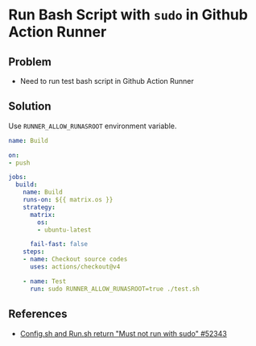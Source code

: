 # Run Bash Script with `sudo` in Github Action Runner

## Problem
* Need to run test bash script in Github Action Runner

## Solution
Use `RUNNER_ALLOW_RUNASROOT` environment variable.

```yml
name: Build

on:
- push

jobs:
  build:
    name: Build
    runs-on: ${{ matrix.os }}
    strategy:
      matrix:
        os:
        - ubuntu-latest

      fail-fast: false
    steps:
    - name: Checkout source codes
      uses: actions/checkout@v4

    - name: Test
      run: sudo RUNNER_ALLOW_RUNASROOT=true ./test.sh
```

## References
* [Config.sh and Run.sh return "Must not run with sudo" #52343](https://github.com/orgs/community/discussions/52343)
